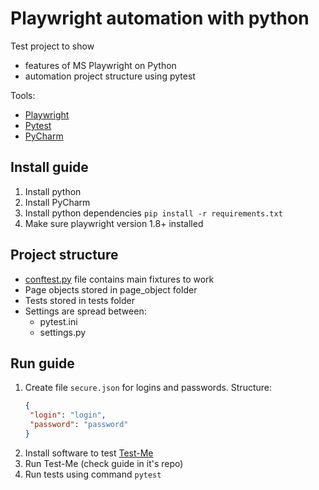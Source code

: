 # Playwright automation with python

Test project to show

- features of MS Playwright on Python
- automation project structure using pytest

Tools:

- [Playwright](https://github.com/microsoft/playwright-python)
- [Pytest](https://pytest.org/)
- [PyCharm](https://www.jetbrains.com/ru-ru/pycharm/)

## Install guide

1. Install python
2. Install PyCharm
3. Install python dependencies
   `pip install -r requirements.txt`
4. Make sure playwright version 1.8+ installed

## Project structure

- [conftest.py](conftest.py) file contains main fixtures to work
- Page objects stored in page_object folder
- Tests stored in tests folder
- Settings are spread between:
    - pytest.ini
    - settings.py

## Run guide

1. Create file `secure.json` for logins and passwords. Structure:
   ```json
   {
    "login": "login",
    "password": "password"
   }
   ```
2. Install software to test [Test-Me](https://github.com/Ypurek/TestMe-TCM)
3. Run Test-Me (check guide in it's repo)
4. Run tests using command `pytest`


